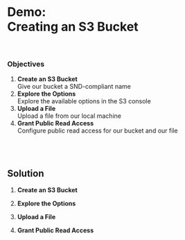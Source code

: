 # Demo:<br>Creating an S3 Bucket

<br>

### Objectives
1. **Create an S3 Bucket**<br>Give our bucket a SND-compliant name
2. **Explore the Options**<br>Explore the available options in the S3 console
3. **Upload a File**<br>Upload a file from our local machine
4. **Grant Public Read Access**<br>Configure public read access for our bucket and our file

<br><br>

## Solution
1. **Create an S3 Bucket**





2. **Explore the Options**





3. **Upload a File**





4. **Grant Public Read Access**




